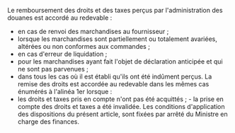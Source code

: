 Le remboursement des droits et des taxes perçus par
l'administration des douanes est accordé au redevable :
- en cas de renvoi des marchandises au fournisseur ;
- lorsque les marchandises sont partiellement ou totalement avariées,
altérées ou non conformes aux commandes ;
- en cas d'erreur de liquidation ;
- pour les marchandises ayant fait l'objet de déclaration anticipée et
qui ne sont pas parvenues ;
- dans tous les cas où il est établi qu'ils ont été indûment perçus.
La remise des droits est accordée au redevable dans les mêmes cas
énumérés à l'alinéa 1er  lorsque :
- les droits et taxes pris en compte n'ont pas été acquittés ; - la
prise en compte des droits et taxes a été invalidée.
Les conditions d'application des dispositions du présent article, sont
fixées par arrêté du Ministre en charge des finances.